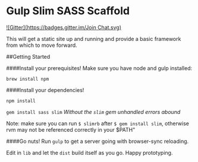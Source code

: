 # Gulp Slim SASS Scaffold
[![Gitter](https://badges.gitter.im/Join Chat.svg)](https://gitter.im/paulnorthup/gulp-proto?utm_source=badge&utm_medium=badge&utm_campaign=pr-badge&utm_content=badge)

 This will get a static site up and running and provide a basic framework from which to move forward.

##Getting Started

####Install your prerequisites!
Make sure you have node and gulp installed:

`brew install npm`

####Install your dependencies!

`npm install`

`gem install sass slim` *Without the `slim` gem unhandled errors abound*

Note: make sure you can run `$ slimrb` after `$ gem install slim`, otherwise rvm may not be referenced correctly in your $PATH"

####Go nuts!
Run `gulp` to get a server going with browser-sync reloading.

Edit in `lib` and let the `dist` build itself as you go. Happy prototyping.

